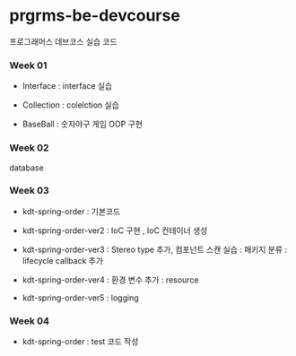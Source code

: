 # prgrms-be-devcourse

프로그래머스 데브코스 실습 코드

### Week 01

- Interface
  : interface 실습

- Collection
  : colelction 실습

- BaseBall
  : 숫자야구 게임 OOP 구현

### Week 02

database

### Week 03

- kdt-spring-order
  : 기본코드

- kdt-spring-order-ver2
  : IoC 구현 , IoC 컨테이너 생성

- kdt-spring-order-ver3
  : Stereo type 추가, 컴포넌트 스캔 실습
  : 패키지 분류
  : lifecycle callback 추가

- kdt-spring-order-ver4
  : 환경 변수 추가
  : resource

- kdt-spring-order-ver5
  : logging

### Week 04

- kdt-spring-order
  : test 코드 작성

